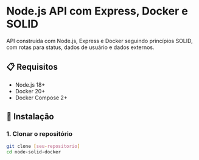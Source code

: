 # Node.js API com Express, Docker e SOLID

API construída com Node.js, Express e Docker seguindo princípios SOLID, com rotas para status, dados de usuário e dados externos.

## 📋 Requisitos

- Node.js 18+
- Docker 20+
- Docker Compose 2+

## 🚀 Instalação

### 1. Clonar o repositório

```bash
git clone [seu-repositorio]
cd node-solid-docker